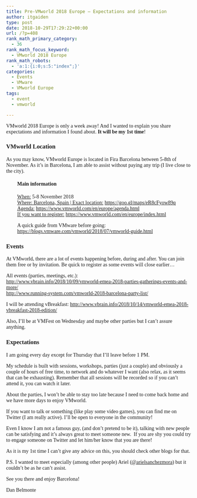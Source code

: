 ```yaml
---
title: Pre-VMworld 2018 Europe – Expectations and information
author: itgaiden
type: post
date: 2018-10-29T17:29:22+00:00
url: /?p=408
rank_math_primary_category:
  - 36
rank_math_focus_keyword:
  - VMworld 2018 Europe
rank_math_robots:
  - 'a:1:{i:0;s:5:"index";}'
categories:
  - Events
  - VMware
  - VMworld Europe
tags:
  - event
  - vmworld

---
```

<span style="font-size: 14px; font-family: Didact Gothic;">VMworld 2018 Europe is only a week away! And I wanted to explain you share expectations and information I found about. <strong>It will be my 1st time</strong>!</span>

### <span style="font-family: Didact Gothic;">VMworld Location</span>

<span style="font-size: 14px; font-family: Didact Gothic;">As you may know, VMworld Europe is located in Fira Barcelona between 5-8th of November. As it&#8217;s in Barcelona, I am able to assist without paying any trip (I live close to the city).<br /> </span>

<h4 style="padding-left: 30px;">
  <span style="font-family: Didact Gothic;">Main information</span>
</h4>

<p style="padding-left: 30px;">
  <span style="font-family: Didact Gothic; font-size: 14px;"><span style="text-decoration: underline;">When:</span> 5-8 November 2018</span><br /> <span style="font-size: 14px; font-family: Didact Gothic;"><span style="text-decoration: underline;">Where: Barcelona, Spain | Exact location:</span> <a href="https://goo.gl/maps/eR8cFyow89q" target="_blank" rel="noopener noreferrer">https://goo.gl/maps/eR8cFyow89q</a></span><br /> <span style="font-family: Didact Gothic;"><span style="font-size: 14px;"><span style="text-decoration: underline;">Agenda:</span> <a href="https://www.vmworld.com/en/europe/agenda.html" target="_blank" rel="noopener noreferrer">https://www.vmworld.com/en/europe/agenda.html</a></span><span style="font-size: 14px;"><span style="text-decoration: underline;"><br /> If you want to register:</span> <a href="https://www.vmworld.com/en/europe/index.html" target="_blank" rel="noopener noreferrer">https://www.vmworld.com/en/europe/index.html</a></span></span>
</p>

<p style="padding-left: 30px;">
  <span style="font-family: Didact Gothic;"><span style="font-size: 14px;">A quick guide from VMware before going: </span><a href="https://blogs.vmware.com/vmworld/2018/07/vmworld-guide.html" target="_blank" rel="noopener noreferrer"><span style="font-size: 14px;">https://blogs.vmware.com/vmworld/2018/07/vmworld-guide.html</span></a></span>
</p>

### <span style="font-family: Didact Gothic;">Events</span>

<span style="font-family: Didact Gothic; font-size: 14px;">At VMworld, there are a lot of events happening before, during and after. You can join them free or by invitation. Be quick to register as some events will close earlier&#8230;</span>

<span style="font-size: 14px; font-family: Didact Gothic;">All events (parties, meetings, etc.):<br /> <a href="http://www.vbrain.info/2018/10/09/vmworld-emea-2018-parties-gatherings-events-and-more/" target="_blank" rel="noopener noreferrer">http://www.vbrain.info/2018/10/09/vmworld-emea-2018-parties-gatherings-events-and-more/</a><br /> <a href="http://www.running-system.com/vmworld-2018-barcelona-party-list/">http://www.running-system.com/vmworld-2018-barcelona-party-list/</a></span>

<span style="font-family: Didact Gothic; font-size: 14px;">I will be attending vBreakfast: <a href="http://www.vbrain.info/2018/10/14/vmworld-emea-2018-vbreakfast-2018-edition/" target="_blank" rel="noopener noreferrer">http://www.vbrain.info/2018/10/14/vmworld-emea-2018-vbreakfast-2018-edition/</a></span>

<span style="font-size: 14px; font-family: Didact Gothic;">Also, I&#8217;ll be at VMFest on Wednesday and maybe other parties but I can&#8217;t assure anything.</span>

### <span style="font-family: Didact Gothic;">Expectations</span>

<span style="font-size: 14px; font-family: Didact Gothic;">I am going every day except for Thursday that I&#8217;ll leave before 1 PM.</span>

<span style="font-size: 14px; font-family: Didact Gothic;">My schedule is built with sessions, workshops, parties (just a couple) and obviously a couple of hours of free time, to network and do whatever I want (also relax, as it seems that can be exhausting). Remember that all sessions will be recorded so if you can&#8217;t attend it, you can watch it later.</span>

<span style="font-size: 14px; font-family: Didact Gothic;">About the parties, I won&#8217;t be able to stay too late because I need to come back home and we have more days to enjoy VMworld.</span>

<span style="font-size: 14px; font-family: Didact Gothic;">If you want to talk or something (like play some video games), you can find me on Twitter (I am really active). I&#8217;ll be open to everyone in the community!<br /> </span>

<span style="font-size: 14px; font-family: Didact Gothic;">Even I know I am not a famous guy, (and don&#8217;t pretend to be it), talking with new people can be satisfying and it&#8217;s always great to meet someone new.  If you are shy you could try to engage someone on Twitter and let him/her know that you are there!</span>

 <span style="font-size: 14px; font-family: Didact Gothic;">As it is my 1st time I can&#8217;t give any advice on this, you should check other blogs for that.<br /> </span>

<span style="font-size: 14px; font-family: Didact Gothic;">P.S. I wanted to meet especially (among other people) Ariel (<a href="https://twitter.com/arielsanchezmor">@arielsanchezmora</a>) but it couldn&#8217;t be as he can&#8217;t assist.</span>

<span style="font-size: 14px; font-family: Didact Gothic;">See you there and enjoy Barcelona!</span>

<span style="font-size: 14px; font-family: Didact Gothic;">Dan Belmonte</span>

&nbsp;

&nbsp;
